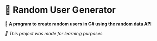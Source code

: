 # 🤖 Random User Generator
**📜 A program to create random users in C# using the [random data API](https://random-data-api.com)**

*🔧 This project was made for learning purposes*
